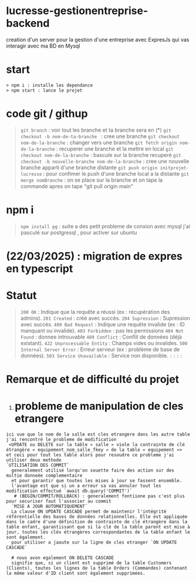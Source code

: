 # lucresse-gestionentreprise-backend
creation d'un server pour la gestion d'une entreprise avec ExpresJs qui vas interagir avec ma BD en Mysql 

# start
    > npm i : installe les dependance
    > npm start : lance le projet

# code git / githup
 > `git branch` : voir tout les branche et ta branche sera en (*)
 > `git checkout -b nom-de-ta-branche ` : cree une branche
 > `git checkout nom-de-la-branche` : changer vers une branche
 > `git fetch origin nom-de-la-branche` : recuperer une branche et la mettre en local
 > `git checkout nom-de-la-branche`  : bascule sur la branche recuperé
 > `git checkout -b nouvelle-branche nom-de-la-branche` : cree une nouvelle branche apparti d'une branche distante
 > `git push origin initprojet-lucresse` : pour confimer le push d'une branche local a la distante
 > `git merge nomBranche` : on se place sur la branche et on tape la commande apres on tape "git pull origin main"
 > ``
 > ``
 > ``
 > ``
 
 # npm i 
  > `npm install pg` : suite a des petit probleme de conxion avec mysql j'ai pasculé sur postgresql , <sudo systemctl start postgresql> pour activer sur ubuntu

# (22/03/2025) : migration de expres en typescript


# Statut 
  > `200 OK` : Indique que la requête a réussi (ex : récupération des admins).
  > `201 Created` :  créé avec succès.
  > `204 Supression` :  Supression avec succès.
  > `400 Bad Request` : Indique une requête invalide (ex : ID manquant ou invalide).
  > `403 Forbidden` : pas les permissions
  > `404 Not Found` : donnee introuvable
  > `409 Conflict` :  Conflit de données (déjà existant).
  > `422 Unprocessable Entity` : Champs vides ou invalides.
  > `500 Internal Server Error` : Erreur serveur (ex : problème de base de données).
  > `503 Service Unavailable` : Service non disponible.
  > `` :
  > `` :
  > `` :
  > `` :


  # Remarque et de difficulté du projet
  1. # probleme de manipulation de cles etrangere
    ici vue que le nom de la salle est cles etrangere dans les autre table j'ai rencontré le probleme de modification 
     <UPDATE ou DELETE sur la table « salle » viole la contrainte de clé étrangère « equipement_nom_salle_fkey » de la table « equipement »> 
    et ceci pour tout les table alors pour resoudre ce probleme j'ai utiliser deux methode
    `UTILISATION DES COMMIT`
      generalement utilisé lorqu'on souette faire des action sur des multie donneée complementaire 
      et pour garantir que toutes les mises à jour se fassent ensemble.
      l'avantage est que si un a erreur sa vas annuler tout les modification effectué `await db.query('COMMIT')`
       # (BEGIN/COMMIT/ROLLBACK) : generalement fontiione pas c'est plus pour securiser faut l'associer au commit
      `MISE A JOUR AUTOMATIQUEMENT`
      La clause ON UPDATE CASCADE permet de maintenir l'intégrité référentielle des bases de données relationnelles. Elle est appliquée dans le cadre d'une définition de contrainte de clé étrangère dans la table enfant, garantissant que si la clé de la table parent est mise à jour, toutes les clés étrangères correspondantes de la table enfant le sont également. 
      pour utiliser a jaoute sur la ligne de cles etranger `ON UPDATE CASCADE`

      # nous avon egalement ON DELETE CASCADE 
      signifie que, si un client est supprimé de la table Customers (Clients), toutes les lignes de la table Orders (Commandes) contenant la même valeur d'ID client sont également supprimées.